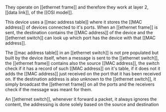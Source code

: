 They operate on [[ethernet frame]] and therefore they work at layer 2, [[data link]], of the [[OSI model]].

This device uses a [[mac address table]] where it stores the [[MAC address]] of devices connected to it's ports. When an [[ethernet frame]] is sent, the destination contains the [[MAC address]] of the device and the [[ethernet switch]] can look up which port has the device with that [[MAC address]].

The [[mac address table]] in an [[ethernet switch]] is not pre populated but built by the device itself, when a message is sent to the [[ethernet switch]], the [[ethernet frame]] contains also the source [[MAC address]], the switch check if it has a record of such [[MAC address]] on it's table, if it does not it adds the [[MAC address]] just received on the port that it has been received on. If the destination address is also unknown to the [[ethernet switch]], it simply broadcast the [[ethernet frame]] on all the ports and the receivers check if the message was meant for them.

An [[ethernet switch]], whenever it forward a packet, it always ignores the content, the addressing is done solely based on the source and destination